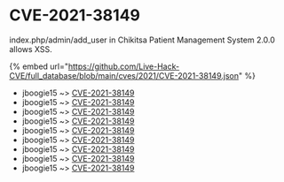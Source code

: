 # CVE-2021-38149

index.php/admin/add_user in Chikitsa Patient Management System 2.0.0 allows XSS.

{% embed url="https://github.com/Live-Hack-CVE/full_database/blob/main/cves/2021/CVE-2021-38149.json" %}


* jboogie15 ~> [CVE-2021-38149](https://www.alice-snow.ru/2021/database/cve-2021-38149/cve-2021-38149-jboogie15)
* jboogie15 ~> [CVE-2021-38149](https://www.alice-snow.ru/2021/database/cve-2021-38149/cve-2021-38149-jboogie15)
* jboogie15 ~> [CVE-2021-38149](https://www.alice-snow.ru/2021/database/cve-2021-38149/cve-2021-38149-jboogie15)
* jboogie15 ~> [CVE-2021-38149](https://www.alice-snow.ru/2021/database/cve-2021-38149/cve-2021-38149-jboogie15)
* jboogie15 ~> [CVE-2021-38149](https://www.alice-snow.ru/2021/database/cve-2021-38149/cve-2021-38149-jboogie15)
* jboogie15 ~> [CVE-2021-38149](https://www.alice-snow.ru/2021/database/cve-2021-38149/cve-2021-38149-jboogie15)
* jboogie15 ~> [CVE-2021-38149](https://www.alice-snow.ru/2021/database/cve-2021-38149/cve-2021-38149-jboogie15)
* jboogie15 ~> [CVE-2021-38149](https://www.alice-snow.ru/2021/database/cve-2021-38149/cve-2021-38149-jboogie15)
* jboogie15 ~> [CVE-2021-38149](https://www.alice-snow.ru/2021/database/cve-2021-38149/cve-2021-38149-jboogie15)